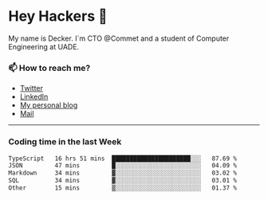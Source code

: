 # Hey Hackers 👋

My name is Decker. I`m CTO @Commet and a student of Computer Engineering at UADE.

### 📫 How to reach me?
- [Twitter](https://x.com/0xDecker) 
- [LinkedIn](https://www.linkedin.com/in/decker-urbano/) 
- [My personal blog](http://decker.sh) 
- [Mail](mailto:me@decker.sh)

---

### Coding time in the last Week

<!--START_SECTION:waka-->

```txt
TypeScript   16 hrs 51 mins  ██████████████████████░░░   87.69 %
JSON         47 mins         █░░░░░░░░░░░░░░░░░░░░░░░░   04.09 %
Markdown     34 mins         ▓░░░░░░░░░░░░░░░░░░░░░░░░   03.02 %
SQL          34 mins         ▓░░░░░░░░░░░░░░░░░░░░░░░░   03.01 %
Other        15 mins         ▒░░░░░░░░░░░░░░░░░░░░░░░░   01.37 %
```

<!--END_SECTION:waka-->
